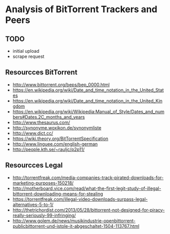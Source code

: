# Analysis of BitTorrent Trackers and Peers
## TODO
* initial upload
* scrape request

## Resourcces BitTorrent
* http://www.bittorrent.org/beps/bep_0000.html
* https://en.wikipedia.org/wiki/Date_and_time_notation_in_the_United_States
* https://en.wikipedia.org/wiki/Date_and_time_notation_in_the_United_Kingdom
* https://en.wikipedia.org/wiki/Wikipedia:Manual_of_Style/Dates_and_numbers#Dates.2C_months_and_years
* http://www.thesaurus.com/
* http://synonyme.woxikon.de/synonymliste
* http://www.dict.cc/
* https://wiki.theory.org/BitTorrentSpecification
* http://www.linguee.com/english-german
* http://people.kth.se/~rauljc/p2p11/

## Resourcces Legal
* http://torrentfreak.com/media-companies-track-pirated-downloads-for-marketing-purposes-150218/
* http://motherboard.vice.com/read/what-the-first-legit-study-of-illegal-bittorrent-downloading-means-for-stealing
* https://torrentfreak.com/illegal-video-downloads-surpass-legal-alternatives-5-to-1/
* http://thetrichordist.com/2013/05/28/bittorrent-not-designed-for-piracy-really-seriously-99-infringing/
* http://www.golem.de/news/musikindustrie-openbittorrent-publicbittorrent-und-istole-it-abgeschaltet-1504-113767.html